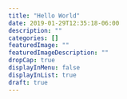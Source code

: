```yaml
---
title: "Hello World"
date: 2019-01-29T12:35:18-06:00
description: ""
categories: []
featuredImage: ""
featuredImageDescription: ""
dropCap: true
displayInMenu: false
displayInList: true
draft: true
---
```

